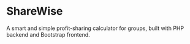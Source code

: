# ShareWise
A smart and simple profit-sharing calculator for groups, built with PHP backend and Bootstrap frontend.
